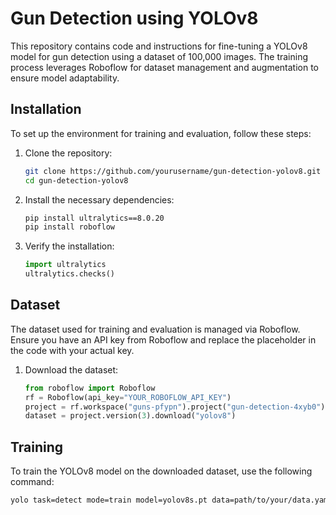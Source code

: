 # Gun Detection using YOLOv8

This repository contains code and instructions for fine-tuning a YOLOv8 model for gun detection using a dataset of 100,000 images. The training process leverages Roboflow for dataset management and augmentation to ensure model adaptability.

## Installation

To set up the environment for training and evaluation, follow these steps:

1. Clone the repository:

    ```sh
    git clone https://github.com/yourusername/gun-detection-yolov8.git
    cd gun-detection-yolov8
    ```

2. Install the necessary dependencies:

    ```sh
    pip install ultralytics==8.0.20
    pip install roboflow
    ```

3. Verify the installation:

    ```python
    import ultralytics
    ultralytics.checks()
    ```

## Dataset

The dataset used for training and evaluation is managed via Roboflow. Ensure you have an API key from Roboflow and replace the placeholder in the code with your actual key.

1. Download the dataset:

    ```python
    from roboflow import Roboflow
    rf = Roboflow(api_key="YOUR_ROBOFLOW_API_KEY")
    project = rf.workspace("guns-pfypn").project("gun-detection-4xyb0")
    dataset = project.version(3).download("yolov8")
    ```

## Training

To train the YOLOv8 model on the downloaded dataset, use the following command:

```sh
yolo task=detect mode=train model=yolov8s.pt data=path/to/your/data.yaml epochs=5 imgsz=800 plots=True
